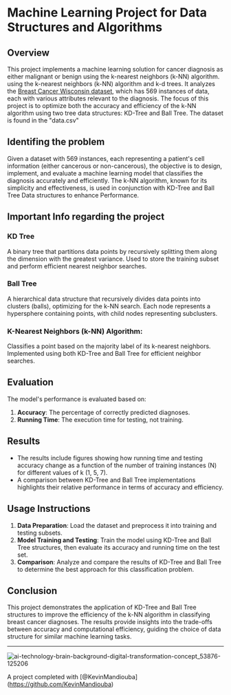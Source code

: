  # **Machine Learning Project for Data Structures and Algorithms**

## Overview 
This project implements a machine learning solution for cancer diagnosis as either malignant or benign using the k-nearest neighbors (k-NN) algorithm. using the k-nearest neighbors (k-NN) algorithm and k-d trees. 
It analyzes the [Breast Cancer Wisconsin dataset](https://www.kaggle.com/datasets/uciml/breast-cancer-wisconsin-data?resource=download), which has 569 instances of data, each with various attributes relevant to the diagnosis. The focus of this project is to optimize both the accuracy and efficiency of the k-NN algorithm using two tree data structures: KD-Tree and Ball Tree. The dataset is found in the "data.csv"

## Identifing the problem
Given a dataset with 569 instances, each representing a patient's cell information (either cancerous or non-cancerous), the objective is to design, implement, and evaluate a machine learning model that classifies the diagnosis accurately and efficiently. The k-NN algorithm, known for its simplicity and effectiveness, is used in conjunction with KD-Tree and Ball Tree Data structures to enhance Performance.

## Important Info regarding the project
### KD Tree
A binary tree that partitions data points by recursively splitting them along the dimension with the greatest variance.
Used to store the training subset and perform efficient nearest neighbor searches.

### Ball Tree
A hierarchical data structure that recursively divides data points into clusters (balls), optimizing for the k-NN search.
Each node represents a hypersphere containing points, with child nodes representing subclusters.

### K-Nearest Neighbors (k-NN) Algorithm:
Classifies a point based on the majority label of its k-nearest neighbors.
Implemented using both KD-Tree and Ball Tree for efficient neighbor searches.

## Evaluation
The model's performance is evaluated based on:
1. **Accuracy**: The percentage of correctly predicted diagnoses.
2. **Running Time**: The execution time for testing, not training.

## Results
- The results include figures showing how running time and testing accuracy change as a function of the number of training instances (N) for different values of k (1, 5, 7).
- A comparison between KD-Tree and Ball Tree implementations highlights their relative performance in terms of accuracy and efficiency.

## Usage Instructions
1. **Data Preparation**: Load the dataset and preprocess it into training and testing subsets.
2. **Model Training and Testing**: Train the model using KD-Tree and Ball Tree structures, then evaluate its accuracy and running time on the test set.
3. **Comparison**: Analyze and compare the results of KD-Tree and Ball Tree to determine the best approach for this classification problem.

## Conclusion
This project demonstrates the application of KD-Tree and Ball Tree structures to improve the efficiency of the k-NN algorithm in classifying breast cancer diagnoses. The results provide insights into the trade-offs between accuracy and computational efficiency, guiding the choice of data structure for similar machine learning tasks.

---


![ai-technology-brain-background-digital-transformation-concept_53876-125206](https://github.com/Joyal99/Machine-Learning-k-NN-Cancer-Diagnosis-with-k-d-Trees/assets/122915447/b963d334-d620-41f1-8fe4-9e5d4b72bf31)


A project completed with [@KevinMandiouba] (https://github.com/KevinMandiouba)
